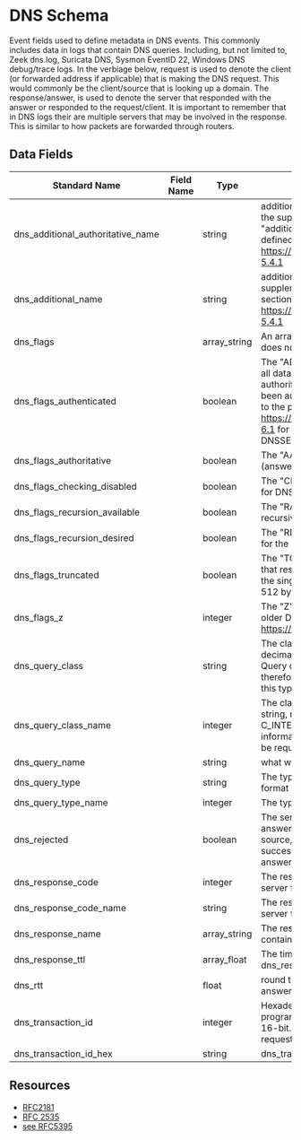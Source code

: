 # DNS Schema
Event fields used to define metadata in DNS events. This commonly includes data in logs that contain DNS queries.
Including, but not limited to, Zeek dns.log, Suricata DNS, Sysmon EventID 22, Windows DNS debug/trace logs.
In the verbiage below, request is used to denote the client (or forwarded address if applicable) that is making the DNS request. This would commonly be the client/source that is looking up a domain.
The response/answer, is used to denote the server that responded with the answer or responded to the request/client.
It is important to remember that in DNS logs their are multiple servers that may be involved in the response. This is similar to how packets are forwarded through routers.

## Data Fields
|Standard Name|Field Name|Type|Description|Sample Value|
|---|---|---|---|---|
|dns_additional_authoritative_name||string|additional authoritative response data from the supplemental information in the "additional" section of the DNS response defined in https://tools.ietf.org/html/rfc2181#section-5.4.1|google.com|
|dns_additional_name||string|additional response data from the supplemental information in the "additional" section of the DNS response defined in https://tools.ietf.org/html/rfc2181#section-5.4.1|10.10.10.1|
|dns_flags||array_string|An array of DNS flags if the data source does not parse them or set as boolean|[ "1", "0" ]|
|dns_flags_authenticated||boolean|The "AD" flag. Indicates in a response that all data included in the answer and authority sections of the response have been authenticated by the server according to the policies of that server. see https://tools.ietf.org/html/rfc3655#section-6.1 for more information. This is related to DNSSEC|false|
|dns_flags_authoritative||boolean|The "AA" flag. Whether the response (answer) from the server was authoritative|true|
|dns_flags_checking_disabled||boolean|The "CD" flag. Indicates checking disabled for DNSSEC|true|
|dns_flags_recursion_available||boolean|The "RA" flag. Indicates the server supports recursive queries|false|
|dns_flags_recursion_desired||boolean|The "RD" flag. Client requested recursion for the lookup/request|true|
|dns_flags_truncated||boolean|The "TC" flag. Indicating (from the server) that response was more than permitted for the single sessions channel, this is usually 512 bytes.|true|
|dns_flags_z||integer|The "Z" flag. This is a reserved field for older DNS implementations https://tools.ietf.org/html/rfc5395|0|
|dns_query_class||string|The class of the dns record requested in decimal format, normally this should be 1. Query class is related to zone information, therefore most clients would be request this type of class|1|
|dns_query_class_name||integer|The class of the dns record requested as a string, normally this should be C_INTERNET. Query class is related to zone information, therefore most clients would be request this type of class|C_INTERNET|
|dns_query_name||string|what was queried|google.com|
|dns_query_type||string|The type of dns requested in decimal format|28|
|dns_query_type_name||integer|The type of dns requested as a string|AAAA|
|dns_rejected||boolean|The server responded to the query but no answers were given. If not in the log source, could also be determined by a successful dns response code and no answers/replies returned|false|
|dns_response_code||integer|The response code returned from the server for the request in decimal format|0|
|dns_response_code_name||string|The response code returned from the server for the request as a string|NOERROR|
|dns_response_name||array_string|The results returned for the dns query. can contain a mix of IPs or domains|8.8.8.8|
|dns_response_ttl||array_float|The time to live (TTL) for each dns_response_name|``|
|dns_rtt||float|round trip time (RTT) of the dns query to answer|0.006946|
|dns_transaction_id||integer|Hexadecimal identifier assigned by the program that generated the DNS query. Is 16-bit. Can be used to match up DNS requests across software/clients|4D11|
|dns_transaction_id_hex||string|dns_transaction_id in decimal format|19729|

## Resources
* [RFC2181](https://tools.ietf.org/html/rfc2181#section-5.4.1)
* [RFC 2535](https://tools.ietf.org/html/rfc3655#section-6.1)
* [see RFC5395](https://tools.ietf.org/html/rfc5395)
